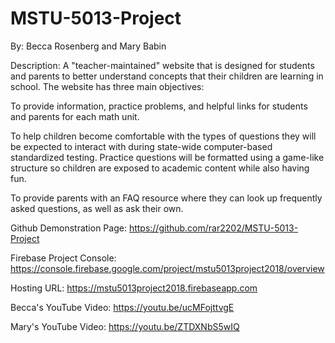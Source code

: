 # MSTU-5013-Project

By: Becca Rosenberg and Mary Babin

Description: A "teacher-maintained" website that is designed for students and parents to better understand concepts that their children are learning in school. The website has three main objectives:

To provide information, practice problems, and helpful links for students and parents for each math unit.

To help children become comfortable with the types of questions they will be expected to interact with during state-wide computer-based standardized testing. Practice questions will be formatted using a game-like structure so children are exposed to academic content while also having fun.

To provide parents with an FAQ resource where they can look up frequently asked questions, as well as ask their own.

Github Demonstration Page: https://github.com/rar2202/MSTU-5013-Project

Firebase Project Console: https://console.firebase.google.com/project/mstu5013project2018/overview

Hosting URL: https://mstu5013project2018.firebaseapp.com

Becca's YouTube Video: https://youtu.be/ucMFojttvgE

Mary's YouTube Video: https://youtu.be/ZTDXNbS5wIQ
